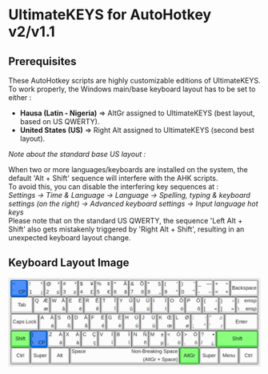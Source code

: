 # UltimateKEYS for AutoHotkey v2/v1.1

## Prerequisites

These AutoHotkey scripts are highly customizable editions of UltimateKEYS. To work properly, the Windows main/base keyboard layout has to be set to either&nbsp;:

- **Hausa (Latin - Nigeria)** =&gt; AltGr assigned to UltimateKEYS (best layout, based on US QWERTY).
- **United States (US)** =&gt; Right Alt assigned to UltimateKEYS (second best layout).

*Note about the standard base US layout&nbsp;:*

When two or more languages/keyboards are installed on the system, the default 'Alt + Shift' sequence will interfere with the AHK scripts.  
To avoid this, you can disable the interfering key sequences at&nbsp;:  
*Settings -&gt; Time &amp; Language -&gt; Language -&gt; Spelling, typing &amp; keyboard settings (on the right) -&gt; Advanced keyboard settings -&gt; Input language hot keys*  
Please note that on the standard US QWERTY, the sequence 'Left Alt + Shift' also gets mistakenly triggered by 'Right Alt + Shift', resulting in an unexpected keyboard layout change.

## Keyboard Layout Image

![UltimateKEYS - Keyboard Layout Image](../images/UltimateKEYS%20-%20Keyboard%20Layout%20Image.png)
